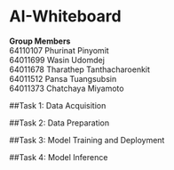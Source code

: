 # AI-Whiteboard
**Group Members**<br>
64110107 Phurinat Pinyomit<br>
64011699 Wasin Udomdej<br>
64011678 Tharathep Tanthacharoenkit<br>
64011512 Pansa Tuangsubsin<br>
64011373 Chatchaya Miyamoto<br>

##Task 1: Data Acquisition

##Task 2: Data Preparation

##Task 3: Model Training and Deployment

##Task 4: Model Inference
